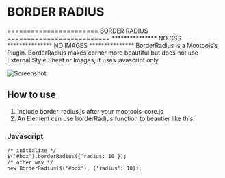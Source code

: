 BORDER RADIUS
===========

======================= BORDER RADIUS ==========================
*************** NO CSS *************** NO IMAGES ***************
BorderRadius is a Mootools's Plugin. BorderRadius makes corner more beautiful but does not use External Style Sheet or Images, it uses javascript only

![Screenshot](http://minhlong139.plus.vn/BorderRadius/screenshot.png)

How to use
----------

1. Include border-radius.js after your mootools-core.js
2. An Element can use borderRadius function to beautier like this:

### Javascript
	/* initialize */
	$('#box').borderRadius({'radius: 10'});
	/* other way */
	new BorderRadius($('#box'), {'radius': 10});
